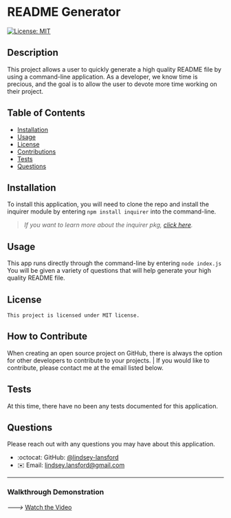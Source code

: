 # README Generator
  [![License: MIT](https://img.shields.io/badge/License-MIT-yellow.svg)](https://opensource.org/licenses/MIT)


## Description

This project allows a user to quickly generate a high quality README file by using a command-line application. As a developer, we know time is precious, and the goal is to allow the user to devote more time working on their project.

## Table of Contents

* [Installation](#installation)
* [Usage](#usage)
* [License](#license)
* [Contributions](#how-to-contribute)
* [Tests](#tests)
* [Questions](#questions)

## Installation

To install this application, you will need to clone the repo and install the inquirer module by entering `npm install inquirer` into the command-line. 

>_If you want to learn more about the inquirer pkg, [click here](https://www.npmjs.com/package/inquirer)._

## Usage

This app runs directly through the command-line by entering  `node index.js` You will be given a variety of questions that will help generate your high quality README file.

## License
    This project is licensed under MIT license.

## How to Contribute

When creating an open source project on GitHub, there is always the option for other developers to contribute to your projects. | If you would like to contribute, please contact me at the email listed below.

## Tests

At this time, there have no been any tests documented for this application.

## Questions

Please reach out with any questions you may have about this application.

* :octocat: GitHub: [@lindsey-lansford](https://github.com/lindsey-lansford)
* :envelope: Email: lindsey.lansford@gmail.com


---
### Walkthrough Demonstration

*--->* [Watch the Video](https://drive.google.com/file/d/10rWbbU69jN-S1TAwtl8OPmYJsVKIZb0_/view?usp=sharing)